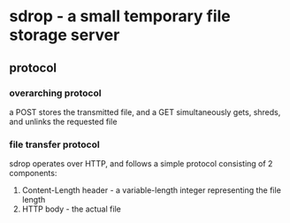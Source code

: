 # sdrop - a small temporary file storage server
## protocol
### overarching protocol
a POST stores the transmitted file, and a GET simultaneously gets, shreds, and unlinks the requested file
### file transfer protocol
sdrop operates over HTTP, and follows a simple protocol consisting of 2 components:
1. Content-Length header - a variable-length integer representing the file length
2. HTTP body - the actual file
